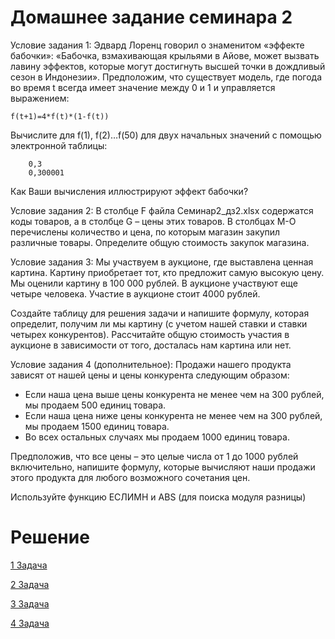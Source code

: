 # Домашнее задание семинара 2

Условие задания 1: Эдвард Лоренц говорил о знаменитом «эффекте бабочки»: «Бабочка, взмахивающая крыльями в Айове, может вызвать лавину эффектов, которые могут достигнуть высшей точки в дождливый сезон в Индонезии».
Предположим, что существует модель, где погода во время t всегда имеет значение между 0 и 1 и управляется выражением:
```
f(t+1)=4*f(t)*(1-f(t))
```
Вычислите для f(1), f(2)…f(50) для двух начальных значений с помощью электронной таблицы:
```
	0,3
	0,300001
```
Как Ваши вычисления иллюстрируют эффект бабочки?

Условие задания 2: В столбце F файла Cеминар2_дз2.xlsx содержатся коды товаров, а в столбце G – цены этих товаров. В столбцах М-О перечислены количество и цена, по которым магазин закупил различные товары. Определите общую стоимость закупок магазина.

Условие задания 3: Мы участвуем в аукционе, где выставлена ценная картина. Картину приобретает тот, кто предложит самую высокую цену. Мы оценили картину в 100 000 рублей. В аукционе участвуют еще четыре человека. Участие в аукционе стоит 4000 рублей. 

Создайте таблицу для решения задачи и напишите формулу, которая определит, получим ли мы картину (с учетом нашей ставки и ставки четырех конкурентов). 
Рассчитайте общую стоимость участия в аукционе в зависимости от того, досталась нам картина или нет.

Условие задания 4 (дополнительное):
Продажи нашего продукта зависят от нашей цены и цены конкурента следующим образом:
- Если наша цена выше цены конкурента не менее чем на 300 рублей, мы продаем 500 единиц товара.
- Если наша цена ниже цены конкурента не менее чем на 300 рублей, мы продаем 1500 единиц товара.
- Во всех остальных случаях мы продаем 1000 единиц товара.

Предположив, что все цены – это целые числа от 1 до 1000  рублей включительно, напишите формулу, которые вычисляют наши продажи этого продукта для любого возможного сочетания цен.

Используйте функцию ЕСЛИМН и ABS (для поиска модуля разницы)

# Решение
[1 Задача](https://github.com/allseenn/excel/blob/main/02.Tasks/01.xlsx)

[2 Задача](https://github.com/allseenn/excel/blob/main/02.Tasks/02.xlsx)

[3 Задача](https://github.com/allseenn/excel/blob/main/02.Tasks/03.xlsx)

[4 Задача](https://github.com/allseenn/excel/blob/main/02.Tasks/04.xlsx)